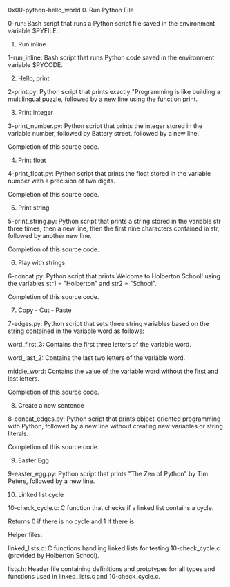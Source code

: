 0x00-python-hello_world
0. Run Python File



0-run: Bash script that runs a Python script file saved in the environment variable $PYFILE.

1. Run inline



1-run_inline: Bash script that runs Python code saved in the environment variable $PYCODE.

2. Hello, print



2-print.py: Python script that prints exactly "Programming is like building a multilingual puzzle, followed by a new line using the function print.

3. Print integer



3-print_number.py: Python script that prints the integer stored in the variable number, followed by Battery street, followed by a new line.

Completion of this source code.

4. Print float



4-print_float.py: Python script that prints the float stored in the variable number with a precision of two digits.

Completion of this source code.

5. Print string



5-print_string.py: Python script that prints a string stored in the variable str three times, then a new line, then the first nine characters contained in str, followed by another new line.

Completion of this source code.

6. Play with strings



6-concat.py: Python script that prints Welcome to Holberton School! using the variables str1 = "Holberton" and str2 = "School".

Completion of this source code.

7. Copy - Cut - Paste



7-edges.py: Python script that sets three string variables based on the string contained in the variable word as follows:

word_first_3: Contains the first three letters of the variable word.

word_last_2: Contains the last two letters of the variable word.

middle_word: Contains the value of the variable word without the first and last letters.

Completion of this source code.

8. Create a new sentence



8-concat_edges.py: Python script that prints object-oriented programming with Python, followed by a new line without creating new variables or string literals.

Completion of this source code.

9. Easter Egg



9-easter_egg.py: Python script that prints "The Zen of Python" by Tim Peters, followed by a new line.

10. Linked list cycle



10-check_cycle.c: C function that checks if a linked list contains a cycle.

Returns 0 if there is no cycle and 1 if there is.

Helper files:

linked_lists.c: C functions handling linked lists for testing 10-check_cycle.c (provided by Holberton School).

lists.h: Header file containing definitions and prototypes for all types and functions used in linked_lists.c and 10-check_cycle.c.
